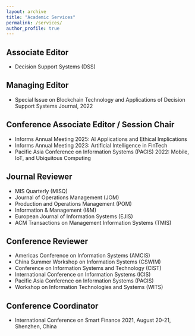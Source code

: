 ```yaml
---
layout: archive
title: "Academic Services"
permalink: /services/
author_profile: true
---
```


## Associate Editor
* Decision Support Systems (DSS)

## Managing Editor
* Special Issue on Blockchain Technology and Applications of Decision Support Systems Journal, 2022

## Conference Associate Editor / Session Chair
* Informs Annual Meeting 2025: AI Applications and Ethical Implications
* Informs Annual Meeting 2023: Artificial Intelligence in FinTech
* Pacific Asia Conference on Information Systems (PACIS) 2022: Mobile, IoT, and Ubiquitous Computing

## Journal Reviewer
* MIS Quarterly (MISQ)
* Journal of Operations Management (JOM)
* Production and Operations Management (POM)
* Information & Management (I&M)
* European Journal of Information Systems (EJIS)
* ACM Transactions on Management Information Systems (TMIS)

## Conference Reviewer
* Americas Conference on Information Systems (AMCIS)
* China Summer Workshop on Information Systems (CSWIM)
* Conference on Information Systems and Technology (CIST)
* International Conference on Information Systems (ICIS)
* Pacific Asia Conference on Information Systems (PACIS)
* Workshop on Information Technologies and Systems (WITS)

## Conference Coordinator
* International Conference on Smart Finance 2021, August 20-21, Shenzhen, China





